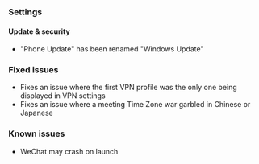 ### Settings
#### Update & security
- "Phone Update" has been renamed "Windows Update"

### Fixed issues
- Fixes an issue where the first VPN profile was the only one being displayed in VPN settings
- Fixes an issue where a meeting Time Zone war garbled in Chinese or Japanese

### Known issues
- WeChat may crash on launch
